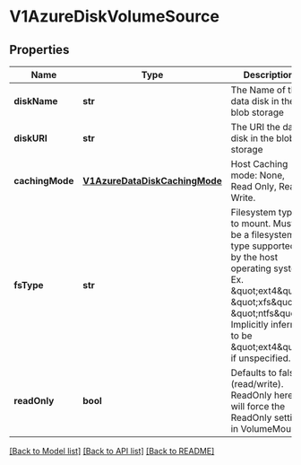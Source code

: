 # V1AzureDiskVolumeSource

## Properties
Name | Type | Description | Notes
------------ | ------------- | ------------- | -------------
**diskName** | **str** | The Name of the data disk in the blob storage | 
**diskURI** | **str** | The URI the data disk in the blob storage | 
**cachingMode** | [**V1AzureDataDiskCachingMode**](V1AzureDataDiskCachingMode.md) | Host Caching mode: None, Read Only, Read Write. | [optional] 
**fsType** | **str** | Filesystem type to mount. Must be a filesystem type supported by the host operating system. Ex. \&quot;ext4\&quot;, \&quot;xfs\&quot;, \&quot;ntfs\&quot;. Implicitly inferred to be \&quot;ext4\&quot; if unspecified. | [optional] 
**readOnly** | **bool** | Defaults to false (read/write). ReadOnly here will force the ReadOnly setting in VolumeMounts. | [optional] 

[[Back to Model list]](../README.md#documentation-for-models) [[Back to API list]](../README.md#documentation-for-api-endpoints) [[Back to README]](../README.md)


